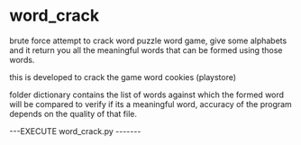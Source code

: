 # word_crack
brute force attempt to crack word puzzle word game, give some alphabets and it return you all the meaningful words that can be formed using those words.

this is developed to crack the game word cookies (playstore)

folder dictionary contains the list of words against which the formed word will be compared to verify if its a meaningful word, accuracy of 
the program depends on the quality of that file.

---EXECUTE word_crack.py -------
